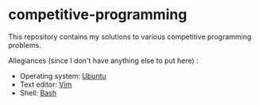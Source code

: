 # competitive-programming

This repository contains my solutions to various competitive programming problems.

Allegiances (since I don't have anything else to put here) :

* Operating system: [Ubuntu](https://ubuntu.com/)
* Text editor: [Vim](https://www.vim.org)
* Shell: [Bash](https://www.gnu.org/software/bash/)
